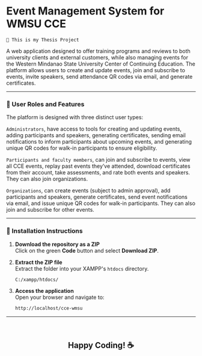 # Event Management System for WMSU CCE

`🚀 This is my Thesis Project`

A web application designed to offer training programs and reviews to both university clients and external customers, while also managing events for the Western Mindanao State University Center of Continuing Education. The platform allows users to create and update events, join and subscribe to events, invite speakers, send attendance QR codes via email, and generate certificates.

---

### 👥 User Roles and Features

The platform is designed with three distinct user types:

`Administrators`, have access to tools for creating and updating events, adding participants and speakers, generating certificates, sending email notifications to inform participants about upcoming events, and generating unique QR codes for walk-in participants to ensure eligibility.

`Participants and faculty members`, can join and subscribe to events, view all CCE events, replay past events they’ve attended, download certificates from their account, take assessments, and rate both events and speakers. They can also join organizations.

`Organizations`, can create events (subject to admin approval), add participants and speakers, generate certificates, send event notifications via email, and issue unique QR codes for walk-in participants. They can also join and subscribe for other events.

--- 

### 📌 Installation Instructions

1. **Download the repository as a ZIP**  
   Click on the green **Code** button and select **Download ZIP**.

2. **Extract the ZIP file**  
   Extract the folder into your XAMPP's `htdocs` directory.

   ```bash
   C:/xampp/htdocs/

3. **Access the application**  
   Open your browser and navigate to:

   ```bash
   http://localhost/cce-wmsu

---

<br>

<h2 align="center"><strong>Happy Coding! ☕</strong></h2>
